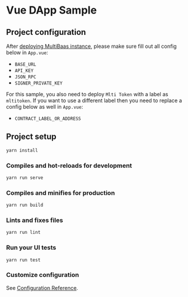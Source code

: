 # Vue DApp Sample

## Project configuration

After [deploying MultiBaas instance](https://www.curvegrid.com/docs/3-0-getting-started-creating-a-multibaas-deployment/), please make sure fill out all config below in `App.vue`:

- `BASE_URL`
- `API_KEY`
- `JSON_RPC`
- `SIGNER_PRIVATE_KEY`

For this sample, you also need to deploy `Mlti Token` with a label as `mltitoken`. If you want to use a different label then you need to replace a config below as well in `App.vue`:

- `CONTRACT_LABEL_OR_ADDRESS`

## Project setup

```sh
yarn install
```

### Compiles and hot-reloads for development

```sh
yarn run serve
```

### Compiles and minifies for production

```sh
yarn run build
```

### Lints and fixes files

```sh
yarn run lint
```

### Run your UI tests

```sh
yarn run test
```

### Customize configuration

See [Configuration Reference](https://cli.vuejs.org/config/).
